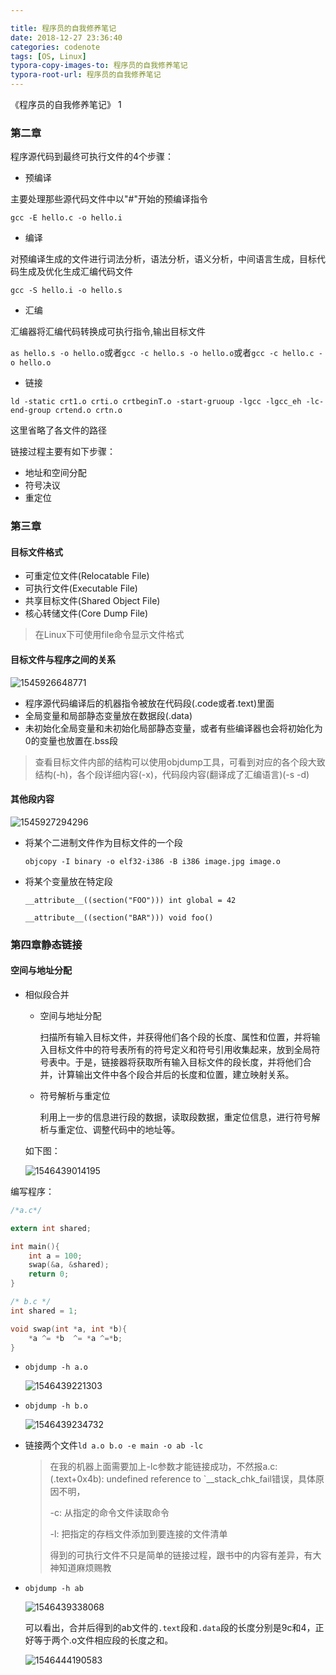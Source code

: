 ```yaml
---

title: 程序员的自我修养笔记
date: 2018-12-27 23:36:40
categories: codenote
tags: [OS, Linux]
typora-copy-images-to: 程序员的自我修养笔记
typora-root-url: 程序员的自我修养笔记
---
```


《程序员的自我修养笔记》 1

<!--more-->

### 第二章

程序源代码到最终可执行文件的4个步骤：

- 预编译

主要处理那些源代码文件中以"#"开始的预编译指令

`gcc -E hello.c -o hello.i`

- 编译

对预编译生成的文件进行词法分析，语法分析，语义分析，中间语言生成，目标代码生成及优化生成汇编代码文件

`gcc -S hello.i -o hello.s`

- 汇编

汇编器将汇编代码转换成可执行指令,输出目标文件

`as hello.s -o hello.o`或者`gcc -c hello.s -o hello.o`或者`gcc -c hello.c -o hello.o`

- 链接

`ld -static crt1.o crti.o crtbeginT.o -start-gruoup -lgcc -lgcc_eh -lc-end-group crtend.o crtn.o`

这里省略了各文件的路径

链接过程主要有如下步骤：

- 地址和空间分配
- 符号决议
- 重定位

### 第三章

#### 目标文件格式

- 可重定位文件(Relocatable File)
- 可执行文件(Executable File)
- 共享目标文件(Shared Object File)
- 核心转储文件(Core Dump File)

>在Linux下可使用file命令显示文件格式

#### 目标文件与程序之间的关系

![1545926648771](/1545926648771.png)

- 程序源代码编译后的机器指令被放在代码段(.code或者.text)里面
- 全局变量和局部静态变量放在数据段(.data)
- 未初始化全局变量和未初始化局部静态变量，或者有些编译器也会将初始化为0的变量也放置在.bss段

> 查看目标文件内部的结构可以使用objdump工具，可看到对应的各个段大致结构(-h)，各个段详细内容(-x)，代码段内容(翻译成了汇编语言)(-s -d)

#### 其他段内容

![1545927294296](/1545927294296.png)

- 将某个二进制文件作为目标文件的一个段

  `objcopy -I binary -o elf32-i386 -B i386 image.jpg image.o`

- 将某个变量放在特定段

  `__attribute__((section("FOO"))) int global = 42`

  `__attribute__((section("BAR"))) void foo()`

### 第四章静态链接

#### 空间与地址分配

- 相似段合并

  - 空间与地址分配

    扫描所有输入目标文件，并获得他们各个段的长度、属性和位置，并将输入目标文件中的符号表所有的符号定义和符号引用收集起来，放到全局符号表中。于是，链接器将获取所有输入目标文件的段长度，并将他们合并，计算输出文件中各个段合并后的长度和位置，建立映射关系。

  - 符号解析与重定位

    利用上一步的信息进行段的数据，读取段数据，重定位信息，进行符号解析与重定位、调整代码中的地址等。

  如下图：

  ![1546439014195](/1546439014195.png)


编写程序：

```c
/*a.c*/

extern int shared;

int main(){
	int a = 100;
	swap(&a, &shared);
	return 0;
}
```

```c
/* b.c */
int shared = 1;

void swap(int *a, int *b){
	*a ^= *b  ^= *a ^=*b;
}
```

- `objdump -h a.o`

  ![1546439221303](/1546439221303.png)

- `objdump -h b.o`

  ![1546439234732](/1546439234732.png)

- 链接两个文件`ld a.o b.o -e main -o ab -lc`

  > 在我的机器上面需要加上-lc参数才能链接成功，不然报a.c:(.text+0x4b): undefined reference to `__stack_chk_fail错误，具体原因不明，
  >
  > -c:				从指定的命令文件读取命令
  >
  > -l:				把指定的存档文件添加到要连接的文件清单
  >
  > 得到的可执行文件不只是简单的链接过程，跟书中的内容有差异，有大神知道麻烦赐教

- `objdump -h ab`

  ![1546439338068](/1546439338068.png)

  可以看出，合并后得到的ab文件的`.text`段和`.data`段的长度分别是9c和4，正好等于两个.o文件相应段的长度之和。

  ![1546444190583](/1546444190583.png)

